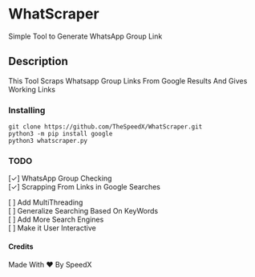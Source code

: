 # WhatScraper
Simple Tool to Generate WhatsApp Group Link 

## Description
This Tool Scraps Whatsapp Group Links From Google Results And Gives Working Links

### Installing

```
git clone https://github.com/TheSpeedX/WhatScraper.git
python3 -m pip install google
python3 whatscraper.py
```
### TODO
[✓] WhatsApp Group Checking  <br>
[✓] Scrapping From Links in Google Searches <br>

[ ] Add MultiThreading <br>
[ ] Generalize Searching Based On KeyWords <br>
[ ] Add More Search Engines <br>
[ ] Make it User Interactive <br>


#### Credits
Made With ❤ By SpeedX 
